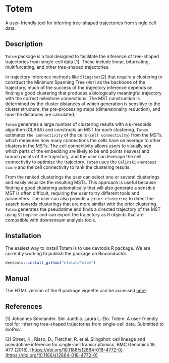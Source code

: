 # Totem

A user-friendly tool for inferring tree-shaped trajectories from single cell data. 

## Description

`Totem` package is a tool designed to facilitate the inference of tree-shaped trajectories from single-cell
data [1]. These include linear, bifurcating, multifurcating, and other tree-shaped trajectories.

In trajectory inference methods like `Slingshot`[2] that require a clustering to construct the Minimum Spanning Tree (`MST`) as the backbone of the trajectory, much of the success of the trajectory inference depends on finding a good clustering that produces a biologically meaningful trajectory with the correct milestone connections. The MST construction is determined
by the cluster distances of which generation is sensitive to the cluster structure, the pre-processing steps (dimensionality reduction), and how the distances are calculated.

`Totem` generates a large number of clustering results with a *k*-medoids algorithm (CLARA) and
constructs an MST for each clustering. `Totem` estimates `the connectivity` of the cells (`cell connectivity`)
from the MSTs, which measures how many connections the cells have on average to
other clusters in the MSTs. The cell connectivity allows users to visually see which parts of the embedding are likely to be end points (leaves) and branch points of the trajectory, and the user can leverage the cell connectivity to optimize the trajectory.
`Totem` uses the `Calinski-Harabasz score` and the cell connectivity to rank the clustering results.

From the ranked clusterings the user can select one or several clusterings and easily
visualize the resulting MSTs. This approach is useful because finding a good clustering automatically that will also generate a sensible MST is often difficult, requiring the user to try different tools and parameters. The user can also provide `a prior clustering` to direct the search towards clusterings that are more similar with the prior clustering. `Totem` generates the pseudotime and finds a directed trajectory of the MST using `Slingshot` and can export the trajectory as R objects that are compatible with downstream analysis tools.


## Installation

The easiest way to install Totem is to use devtools R package. We are currently working to publish the package on Bioconductor.

```R
devtools::install_github("elolab/Totem")
```

## Manual

The HTML version of the R package vignette can be accessed   [here](https://htmlpreview.github.io/?https://github.com/elolab/Totem-benchmarking/blob/main/Totem.html).



## References

[1] Johannes Smolander. Sini Junttila. Laura L. Elo. Totem: A user-friendly tool for inferring tree-shaped trajectories from single-cell data. Submitted to *bioRxiv*. 

[2] Street, K., Risso, D., Fletcher, R. et al. Slingshot: cell lineage and pseudotime inference for single-cell transcriptomics. BMC Genomics 19, 477 (2018). [https://doi.org/10.1186/s12864-018-4772-0](https://doi.org/10.1186/s12864-018-4772-0)


